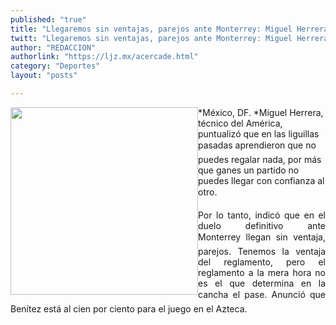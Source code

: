 ```yaml
---
published: "true"
title: "Llegaremos sin ventajas, parejos ante Monterrey: Miguel Herrera"
twitt: "Llegaremos sin ventajas, parejos ante Monterrey: Miguel Herrera"
author: "REDACCION"
authorlink: "https://ljz.mx/acercade.html"
category: "Deportes"
layout: "posts"

---
```


<div />

<p style="text-align: justify;" />

*<img src="http://ljz.mx/images/stories/fotos_mayo2013/miguelherrera1.jpg" border="0" width="300" style="float: left;" />México, DF. *Miguel Herrera, técnico del América, puntualizó que en las liguillas pasadas aprendieron que no puedes regalar nada, por más que ganes un partido no puedes llegar con confianza al otro. </p> <p style="text-align: justify;">
  Por lo tanto, indicó que en el duelo definitivo ante Monterrey llegan sin ventaja, parejos. Tenemos la ventaja del reglamento, pero el reglamento a la mera hora no es el que determina en la cancha el pase. Anunció que Benítez está al cien por ciento para el juego en el Azteca.
</p></div>
